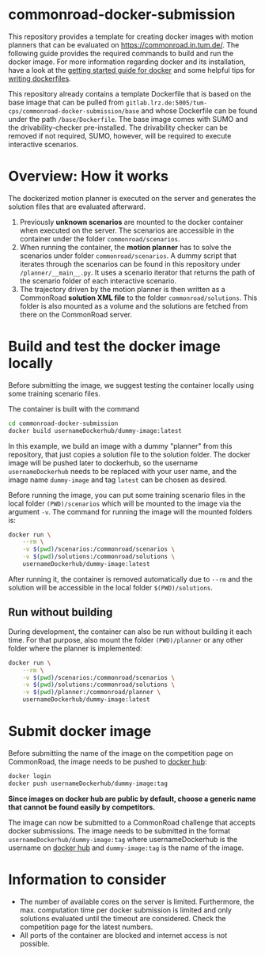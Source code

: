 # commonroad-docker-submission

This repository provides a template for creating docker images with motion planners that can be evaluated on https://commonroad.in.tum.de/. The following guide provides the required commands to build and run the docker image. For more information regarding docker and its installation, have a look at the [getting started guide for docker](https://docs.docker.com/get-started/) and some helpful tips for [writing dockerfiles](https://docs.docker.com/develop/develop-images/dockerfile_best-practices/).

This repository already contains a template Dockerfile that is based on the base image that can be pulled from `gitlab.lrz.de:5005/tum-cps/commonroad-docker-submission/base` and whose Dockerfile can be found under the path `/base/Dockerfile`. The base image comes with SUMO and the drivability-checker pre-installed. The drivability checker can be removed if not required, SUMO, however, will be required to execute interactive scenarios. 


# Overview: How it works

The dockerized motion planner is executed on the server and generates the solution files that are evaluated afterward.

1. Previously **unknown scenarios** are mounted to the docker container when executed on the server. The scenarios are accessible in the container under the folder `commonroad/scenarios`.
2. When running the container, the **motion planner** has to solve the scenarios under folder `commonroad/scenarios`. A dummy script that iterates through the scenarios can be found in this repository under `/planner/__main__.py`. It uses a scenario iterator that returns the path of the scenario folder of each interactive scenario.
3. The trajectory driven by the motion planner is then written as a CommonRoad **solution XML file** to the folder `commonroad/solutions`. This folder is also mounted as a volume and the solutions are fetched from there on the CommonRoad server.

# Build and test the docker image locally
Before submitting the image, we suggest testing the container locally using some training scenario files.

The container is built with the command

```bash
cd commonroad-docker-submission
docker build usernameDockerhub/dummy-image:latest
```

In this example, we build an image with a dummy "planner" from this repository, that just copies a solution file to the solution folder. The docker image will be pushed later to dockerhub, so the username `usernameDockerhub` needs to be replaced with your user name, and the image name `dummy-image` and tag `latest` can be chosen as desired.

Before running the image, you can put some training scenario files in the local folder `(PWD)/scenarios` which will be mounted to the image via the argument `-v`. The command for running the image will the mounted folders is:

```bash
docker run \
    --rm \
    -v $(pwd)/scenarios:/commonroad/scenarios \
    -v $(pwd)/solutions:/commonroad/solutions \
    usernameDockerhub/dummy-image:latest
```
After running it, the container is removed automatically due to `--rm` and the solution will be accessible in the local folder `$(PWD)/solutions`.

## Run without building

During development, the container can also be run without building it each time. For that purpose, also mount the folder `(PWD)/planner` or any other folder where the planner is implemented:

```bash
docker run \
    --rm \
    -v $(pwd)/scenarios:/commonroad/scenarios \
    -v $(pwd)/solutions:/commonroad/solutions \
    -v $(pwd)/planner:/commonroad/planner \
    usernameDockerhub/dummy-image:latest
```


# Submit docker image
Before submitting the name of the image on the competition page on CommonRoad, the image needs to be pushed to [docker hub](https://hub.docker.com/):

```bash
docker login
docker push usernameDockerhub/dummy-image:tag
```

**Since images on docker hub are public by default, choose a generic name that cannot be found easily by competitors.**

The image can now be submitted to a CommonRoad challenge that accepts docker submissions.
The image needs to be submitted in the format `usernameDockerhub/dummy-image:tag` where usernameDockerhub is the username on [docker hub](https://hub.docker.com/) and `dummy-image:tag` is the name of the image.


# Information to consider

- The number of available cores on the server is limited. Furthermore, the max. computation time per docker submission is limited and only solutions evaluated until the timeout are considered. Check the competition page for the latest numbers. 
- All ports of the container are blocked and internet access is not possible.
